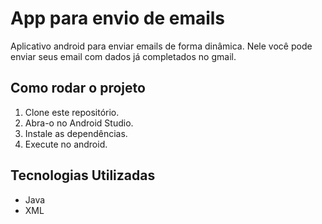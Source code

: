 # App para envio de emails

Aplicativo android para enviar emails de forma dinâmica. Nele você pode enviar seus email com dados já completados no gmail.

## Como rodar o projeto

1. Clone este repositório.
2. Abra-o no Android Studio.
3. Instale as dependências.
4. Execute no android.

## Tecnologias Utilizadas

- Java
- XML
